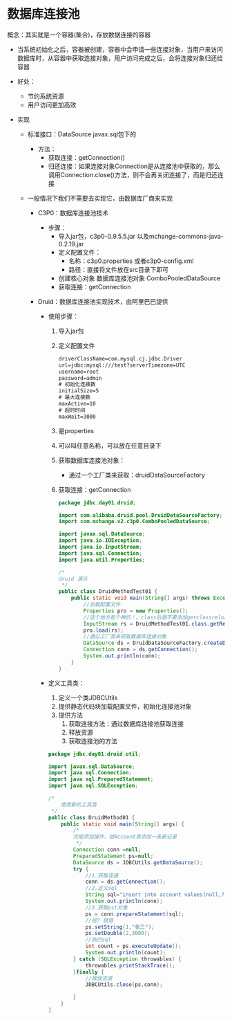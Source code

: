 # 数据库连接池

概念：其实就是一个容器(集合)，存放数据连接的容器

* 当系统初始化之后，容器被创建，容器中会申请一些连接对象，当用户来访问数据库时，从容器中获取连接对象，用户访问完成之后，会将连接对象归还给容器

* 好处：

  * 节约系统资源
  * 用户访问更加高效

* 实现

  * 标准接口：DataSource  javax.sql包下的

    * 方法：
      * 获取连接：getConnection()
      * 归还连接：如果连接对象Connection是从连接池中获取的，那么调用Connection.close()方法，则不会再关闭连接了，而是归还连接

  * 一般情况下我们不需要去实现它，由数据库厂商来实现

    * C3P0：数据库连接池技术

      * 步骤：
        * 导入jar包，c3p0-0.9.5.5.jar 以及mchange-commons-java-0.2.19.jar
        * 定义配置文件：
          * 名称：c3p0.properties 或者c3p0-config.xml
          * 路径：直接将文件放在src目录下即可
        * 创建核心对象 数据库连接池对象 ComboPooledDataSource
        * 获取连接：getConnection

    * Druid：数据库连接池实现技术，由阿里巴巴提供

      * 使用步骤：

        1. 导入jar包

        2. 定义配置文件

           ```XML
           driverClassName=com.mysql.cj.jdbc.Driver
           url=jdbc:mysql:///test?serverTimezone=UTC
           username=root
           password=admin
           # 初始化连接数
           initialSize=5
           # 最大连接数
           maxActive=10
           # 超时时间
           maxWait=3000
           ```

        3. 是properties

        4. 可以叫任意名称，可以放在任意目录下

        5. 获取数据库连接池对象：

           * 通过一个工厂类来获取：druidDataSourceFactory

        6. 获取连接：getConnection

           ```java
           package jdbc.day01.druid;
           
           import com.alibaba.druid.pool.DruidDataSourceFactory;
           import com.mchange.v2.c3p0.ComboPooledDataSource;
           
           import javax.sql.DataSource;
           import java.io.IOException;
           import java.io.InputStream;
           import java.sql.Connection;
           import java.util.Properties;
           
           /*
           druid 演示
            */
           public class DruidMethodTest01 {
               public static void main(String[] args) throws Exception {
                   //加载配置文件
                   Properties pro = new Properties();
                   //这个地方是个神坑！。class后面不要添加getclassreload
                   InputStream rs = DruidMethodTest01.class.getResourceAsStream("/druid.properties");
                   pro.load(rs);
                   //通过工厂类来获取数据库连接对象
                   DataSource ds = DruidDataSourceFactory.createDataSource(pro);
                   Connection conn = ds.getConnection();
                   System.out.println(conn);
               }
           }
           
           ```

           

      * 定义工具类：

        1. 定义一个类JDBCUtils
        2. 提供静态代码块加载配置文件，初始化连接池对象
        3. 提供方法
           1. 获取连接方法：通过数据库连接池获取连接
           2. 释放资源
           3. 获取连接池的方法

        ```java
        package jdbc.day01.druid.util;
        
        import javax.sql.DataSource;
        import java.sql.Connection;
        import java.sql.PreparedStatement;
        import java.sql.SQLException;
        
        /*
            使用新的工具类
         */
        public class DruidMethod01 {
            public static void main(String[] args) {
                /*
                完成添加操作，给Account表添加一条新记录
                 */
                Connection conn =null;
                PreparedStatement ps=null;
                DataSource ds = JDBCUtils.getDataSource();
                try {
                    //1.获取连接
                    conn = ds.getConnection();
                    //2.定义sql
                    String sql="insert into account values(null,?,?)";
                    System.out.println(conn);
                    //3.获取pst对象
                    ps = conn.prepareStatement(sql);
                    //给? 赋值
                    ps.setString(1,"张三");
                    ps.setDouble(2,3000);
                    //执行sql
                    int count = ps.executeUpdate();
                    System.out.println(count);
                } catch (SQLException throwables) {
                    throwables.printStackTrace();
                }finally {
                    //释放资源
                    JDBCUtils.close(ps,conn);
        
                }
            }
        }
        ```

        